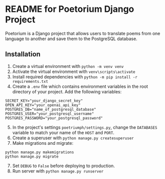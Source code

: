 # README for Poetorium Django Project
Poetorium is a Django project that allows users to translate poems from one language to another and save them to the PostgreSQL database.
## Installation
1. Create a virtual environment with `python -m venv venv`
1. Activate the virtual environment with `venv\scripts\activate`
1. Install required dependencies with `python -m pip install -r requirements.txt`
1. Create a `.env` file which contains environment variables in the root directory of your project. Add the following variables:
```
SECRET_KEY="your_django_secret_key"
OPEN_API_KEY="your_openai_api_key"
POSTGRES_DB="name_of_postgresql_database"
POSTGRES_USER="your_postgresql_username"
POSTGRES_PASSWORD="your_postgresql_password"
```
5. In the project's settings `poetriumph/settings.py`, change the `DATABASES` variable to match your name of the `HOST` and `PORT`.
1. Create a superuser with `python manage.py createsuperuser`
1. Make migrations and migrate:
```
python manage.py makemigrations
python manage.py migrate
```
7. Set `DEBUG` to `False` before deploying to production.
8. Run server with `python manage.py runserver`
